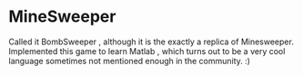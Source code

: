 # MineSweeper

Called it BombSweeper , although it is the exactly a replica of Minesweeper.
Implemented this game to learn Matlab , which turns out to be a very cool language sometimes not mentioned enough in the community. :)
